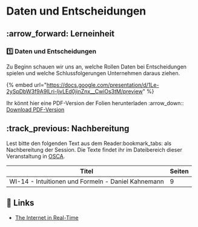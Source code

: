 # Daten und Entscheidungen

## :arrow\_forward: Lerneinheit

### :one: Daten und Entscheidungen

Zu Beginn schauen wir uns an, welche Rollen Daten bei Entscheidungen spielen und welche Schlussfolgerungen Unternehmen daraus ziehen.

{% embed url="https://docs.google.com/presentation/d/1Le-2ySpDbW3f9A9ILri-ljvLEd0jinZnx__CwiOs3tM/preview" %}

Ihr könnt hier eine PDF-Version der Folien herunterladen :arrow\_down:: [Download PDF-Version](https://docs.google.com/presentation/d/1Le-2ySpDbW3f9A9ILri-ljvLEd0jinZnx\_\_CwiOs3tM/export/pdf)

## :track\_previous: Nachbereitung

Lest bitte den folgenden Text aus dem Reader:bookmark\_tabs: als Nachbereitung der Session. Die Texte findet ihr im Dateibereich dieser Veranstaltung in [OSCA](http://osca.hs-osnabrueck.de/).&#x20;

| Titel                                              | Seiten |
| -------------------------------------------------- | ------ |
| WI-14 - Intuitionen und Formeln - Daniel Kahnemann | 9      |

## :link: Links

* [The Internet in Real-Time](https://www.betfy.co.uk/internet-realtime/)

